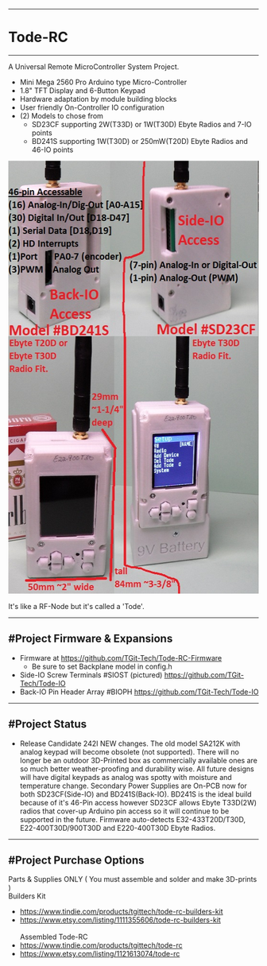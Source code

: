 -----------------------------------------------------------------------------------
# Tode-RC
-----------------------------------------------------------------------------------
A Universal Remote MicroController System Project.

- Mini Mega 2560 Pro Arduino type Micro-Controller
- 1.8" TFT Display and 6-Button Keypad
- Hardware adaptation by module building blocks
- User friendly On-Controller IO configuration
- (2) Models to chose from
	- SD23CF supporting 2W(T33D) or 1W(T30D) Ebyte Radios and 7-IO points
	- BD241S supporting 1W(T30D) or 250mW(T20D) Ebyte Radios and 46-IO points

<img src="./All-pics/Brochure.jpg" height="871" width="525">

It's like a RF-Node but it's called a 'Tode'.

-----------------------------------------------------------------------------------
#Project Firmware & Expansions
-----------------------------------------------------------------------------------
- Firmware at https://github.com/TGit-Tech/Tode-RC-Firmware
	- Be sure to set Backplane model in config.h
- Side-IO Screw Terminals #SIOST (pictured) https://github.com/TGit-Tech/Tode-IO
- Back-IO Pin Header Array #BIOPH https://github.com/TGit-Tech/Tode-IO

-----------------------------------------------------------------------------------
#Project Status
-----------------------------------------------------------------------------------
- Release Candidate 242I
NEW changes.  The old model SA212K with analog keypad will become obsolete (not supported).
There will no longer be an outdoor 3D-Printed box as commercially available ones are
so much better weather-proofing and durability wise.  All future designs will have
digital keypads as analog was spotty with moisture and temperature change.  Secondary 
Power Supplies are On-PCB now for both SD23CF(Side-IO) and BD241S(Back-IO).  BD241S is
the ideal build because of it's 46-Pin access however SD23CF allows Ebyte T33D(2W) radios
that cover-up Arduino pin access so it will continue to be supported in the future.  Firmware
auto-detects E32-433T20D/T30D, E22-400T30D/900T30D and E220-400T30D Ebyte Radios.

-----------------------------------------------------------------------------------
#Project Purchase Options
-----------------------------------------------------------------------------------
Parts & Supplies ONLY ( You must assemble and solder and make 3D-prints )\
Builders Kit
- https://www.tindie.com/products/tgittech/tode-rc-builders-kit
- https://www.etsy.com/listing/1111355606/tode-rc-builders-kit
<br/><br/>
Assembled Tode-RC
- https://www.tindie.com/products/tgittech/tode-rc
- https://www.etsy.com/listing/1121613074/tode-rc
